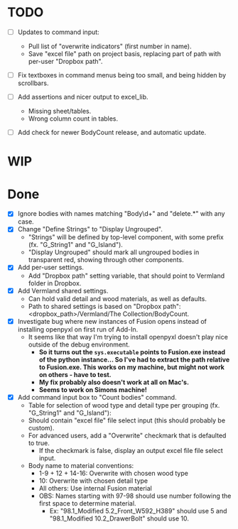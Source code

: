 
# TODO

- [ ] Updates to command input:
    - Pull list of "overwrite indicators" (first number in name).
    - Save "excel file" path on project basis, replacing part of path with per-user "Dropbox path".
- [ ] Fix textboxes in command menus being too small, and being hidden by scrollbars.

- [ ] Add assertions and nicer output to excel_lib.
    - Missing sheet/tables.
    - Wrong column count in tables.

- [ ] Add check for newer BodyCount release, and automatic update.

# WIP

# Done

- [x] Ignore bodies with names matching "Body\d+" and "delete.*" with any case.
- [x] Change "Define Strings" to "Display Ungrouped".
    - "Strings" will be defined by top-level component, with some prefix (fx. "G_String1" and "G_Island").
    - "Display Ungrouped" should mark all ungrouped bodies in transparent red, showing through other components.
- [x] Add per-user settings.
    - Add "Dropbox path" setting variable, that should point to Vermland folder in Dropbox.
- [x] Add Vermland shared settings.
    - Can hold valid detail and wood materials, as well as defaults.
    - Path to shared settings is based on "Dropbox path": <dropbox_path>/Vermland/The Collection/BodyCount.
- [x] Investigate bug where new instances of Fusion opens instead of installing openpyxl on first run of Add-In.
    - It seems like that way I'm trying to install openpyxl doesn't play nice outside of the debug environment.
        - **So it turns out the `sys.executable` points to Fusion.exe instead of the python instance... So I've had to extract the path relative to Fusion.exe. This works on my machine, but might not work on others - have to test.**
        - **My fix probably also doesn't work at all on Mac's.**
        - **Seems to work on Simons machine!**
- [X] Add command input box to "Count bodies" command.
    - Table for selection of wood type and detail type per grouping (fx. "G_String1" and "G_Island"):
    - Should contain "excel file" file select input (this should probably be custom).
    - For advanced users, add a "Overwrite" checkmark that is defaulted to true.
        - If the checkmark is false, display an output excel file file select input.
    - Body name to material conventions:
        - 1-9 + 12 + 14-16: Overwrite with chosen wood type
        - 10: Overwrite with chosen detail type
        - All others: Use internal Fusion material
        - OBS: Names starting with 97-98 should use number following the first space to determine material.
            - Ex: "98.1_Modified 5.2_Front_W592_H389" should use 5 and "98.1_Modified 10.2_DrawerBolt" should use 10.